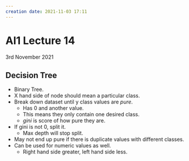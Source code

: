 ```yaml
---
creation date: 2021-11-03 17:11
---
```

#  AI1 Lecture 14
3rd November 2021

## Decision Tree
- Binary Tree.
- X hand side of node should mean a particular class.
- Break down dataset until y class values are *pure*.
	- Has 0 and another value.
	- This means they only contain one desired class.
	- *gini* is score of how pure they are.
- If gini is not 0, split it.
	- Max depth will stop split.
- May not end up pure if there is duplicate values with different classes.
- Can be used for numeric values as well.
	- Right hand side greater, left hand side less.